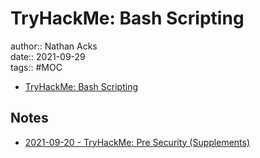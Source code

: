 # TryHackMe: Bash Scripting

author:: Nathan Acks  
date:: 2021-09-29  
tags:: #MOC

* [TryHackMe: Bash Scripting](https://tryhackme.com/room/bashscripting)

## Notes

* [2021-09-20 - TryHackMe: Pre Security (Supplements)](../log/2021-09-20-tryhackme-pre-security-supplements.md)
